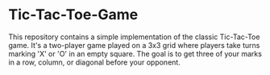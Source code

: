 # Tic-Tac-Toe-Game
This repository contains a simple implementation of the classic Tic-Tac-Toe game. It's a two-player game played on a 3x3 grid where players take turns marking 'X' or 'O' in an empty square. The goal is to get three of your marks in a row, column, or diagonal before your opponent.
